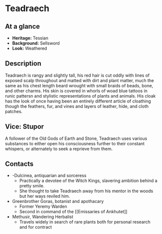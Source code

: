 # Teadraech

## At a glance
- **Heritage:** Tessian
- **Background:** Sellsword
- **Look:** Weathered

## Description
Teadraech is rangy and slightly tall, his red hair is cut oddly with lines of exposed scalp throughout and matted with dirt and plant matter, much the same as his chest length beard wrought with small braids of beads, bone, and other charms.  His skin is covered in whorls of woad blue tattoos in runic pattersn and stylistic representations of plants and animals.  His cloak has the look of once having been an entirely different article of cloathing though the feathers, fur, and vines and layers of leather, hide, and cloth patches.

## Vice: Stupor
A follower of the Old Gods of Earth and Stone, Teadraech uses various substances to either open his consciousness further to their constant whispers, or alternately to seek a reprieve from them.

## Contacts
- -Dulcinea, antiquarian and sorceress
	- Practically a devotee of the Witch Kings, slavering ambition behind a pretty smile.
	- She thought to take Teadraech away from his mentor in the woods but her ways reviled him.
- Greenbrother Goras, botanist and apothacary
	- Former Yeremy Warden
	- Second in command of the [[Emissaries of Ankhutet]]
- Methusir, Wandering Herbalist
	- Travels widely in search of rare plants both for personal research and for contract